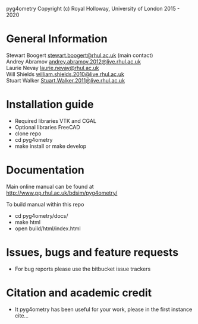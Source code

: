 pyg4ometry Copyright (c) Royal Holloway, University of London 2015 - 2020

General Information
===================

Stewart Boogert       <stewart.boogert@rhul.ac.uk> (main contact)  
Andrey Abramov        <andrey.abramov.2012@live.rhul.ac.uk>  
Laurie Nevay          <laurie.nevay@rhul.ac.uk>  
Will Shields          <william.shields.2010@live.rhul.ac.uk>  
Stuart Walker         <Stuart.Walker.2011@live.rhul.ac.uk>

Installation guide
==================

  * Required libraries VTK and CGAL
  * Optional libraries FreeCAD
  * clone repo
  * cd pyg4ometry 
  * make install or make develop


Documentation 
=============

Main online manual can be found at http://www.pp.rhul.ac.uk/bdsim/pyg4ometry/

To build manual within this repo

  * cd pyg4ometry/docs/
  * make html
  * open build/html/index.html


Issues, bugs and feature requests 
============================

  * For bug reports please use the bitbucket issue trackers

Citation and academic credit 
=======================

  * It pyg4ometry has been useful for your work, please in the first instance cite...